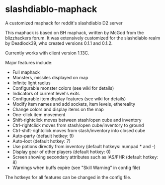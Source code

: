 slashdiablo-maphack
===================

A customized maphack for reddit's slashdiablo D2 server

This maphack is based on BH maphack, written by McGod from the blizzhackers
forum. It was extensively customized for the slashdiablo realm by Deadlock39,
who created versions 0.1.1 and 0.1.2.

Currently works with client version 1.13C.

Major features include:

* Full maphack
 * Monsters, missiles displayed on map
 * Infinite light radius
 * Configurable monster colors (see wiki for details)
 * Indicators of current level's exits
* Configurable item display features (see wiki for details)
 * Modify item names and add sockets, item levels, ethereality
 * Change colors and display items on the map
* One-click item movement
 * Shift-rightclick moves between stash/open cube and inventory
 * Ctrl-rightclick moves from stash/open cube/inventory to ground
 * Ctrl-shift-rightclick moves from stash/inventory into closed cube
* Auto-party (default hotkey: 9)
* Auto-loot (default hotkey: 7)
* Use potions directly from inventory (default hotkeys: numpad * and -)
* Display gear of other players (default hotkey: 0)
* Screen showing secondary attributes such as IAS/FHR (default hotkey: 8)
* Warnings when buffs expire (see "Skill Warning" in config file)

The hotkeys for all features can be changed in the config file.